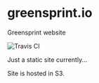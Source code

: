 # greensprint.io
Greensprint website

![Travis CI](https://travis-ci.org/greesprintio/greensprint.io.svg?branch=master)

Just a static site currently...

Site is hosted in S3.
